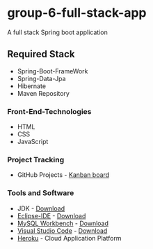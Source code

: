 # group-6-full-stack-app
A full stack Spring boot application

## Required Stack
* Spring-Boot-FrameWork
* Spring-Data-Jpa
* Hibernate
* Maven Repository

### Front-End-Technologies
* HTML
* CSS
* JavaScript

### Project Tracking
* GitHub Projects - [Kanban board](https://github.com/Krishna-Koyyalamudi/group-6-full-stack-app/projects/1)

### Tools and Software
* JDK - [Download](https://adoptopenjdk.net/)
* [Eclipse-IDE](https://www.eclipse.org/ide/) - [Download](https://www.eclipse.org/downloads/)
* [MySQL Workbench](https://www.mysql.com/products/workbench/) - [Download](https://www.mysql.com/downloads/)
* [Visual Studio Code](https://code.visualstudio.com/) - [Download](https://code.visualstudio.com/Download)
* [Heroku](https://www.heroku.com/) - Cloud Application Platform
